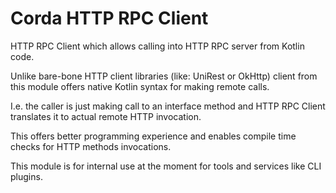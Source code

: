 # Corda HTTP RPC Client

HTTP RPC Client which allows calling into HTTP RPC server from Kotlin code.

Unlike bare-bone HTTP client libraries (like: UniRest or OkHttp) client from this module offers native Kotlin syntax
for making remote calls.

I.e. the caller is just making call to an interface method and HTTP RPC Client translates it to actual remote HTTP
invocation.

This offers better programming experience and enables compile time checks for HTTP methods invocations.

This module is for internal use at the moment for tools and services like CLI plugins.